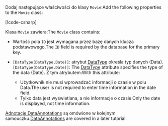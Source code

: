 <!-- THIS INCLUDE USED BY MVC AND RP -->
<span data-ttu-id="f8a1d-101">Dodaj następujące właściwości do klasy `Movie`:</span><span class="sxs-lookup"><span data-stu-id="f8a1d-101">Add the following properties to the `Movie` class:</span></span>

[!code-csharp[](~/tutorials/razor-pages/razor-pages-start/sample/RazorPagesMovie22/Models/Movie.cs?name=snippet1)]

<span data-ttu-id="f8a1d-102">Klasa `Movie` zawiera:</span><span class="sxs-lookup"><span data-stu-id="f8a1d-102">The `Movie` class contains:</span></span>

* <span data-ttu-id="f8a1d-103">Wartość pola `ID` jest wymagana przez bazę danych klucza podstawowego.</span><span class="sxs-lookup"><span data-stu-id="f8a1d-103">The `ID` field is required by the database for the primary key.</span></span>
* <span data-ttu-id="f8a1d-104">`[DataType(DataType.Date)]`: atrybut [DataType](/dotnet/api/microsoft.aspnetcore.mvc.dataannotations.internal.datatypeattributeadapter) określa typ danych (Data).</span><span class="sxs-lookup"><span data-stu-id="f8a1d-104">`[DataType(DataType.Date)]`:  The [DataType](/dotnet/api/microsoft.aspnetcore.mvc.dataannotations.internal.datatypeattributeadapter) attribute specifies the type of the data (Date).</span></span> <span data-ttu-id="f8a1d-105">Z tym atrybutem:</span><span class="sxs-lookup"><span data-stu-id="f8a1d-105">With this attribute:</span></span>

  * <span data-ttu-id="f8a1d-106">Użytkownik nie musi wprowadzać informacji o czasie w polu Data.</span><span class="sxs-lookup"><span data-stu-id="f8a1d-106">The user is not required to enter time information in the date field.</span></span>
  * <span data-ttu-id="f8a1d-107">Tylko data jest wyświetlana, a nie informacje o czasie.</span><span class="sxs-lookup"><span data-stu-id="f8a1d-107">Only the date is displayed, not time information.</span></span>

<span data-ttu-id="f8a1d-108">[Adnotacje DataAnnotations](/dotnet/api/system.componentmodel.dataannotations) są omówione w kolejnym samouczku.</span><span class="sxs-lookup"><span data-stu-id="f8a1d-108">[DataAnnotations](/dotnet/api/system.componentmodel.dataannotations) are covered in a later tutorial.</span></span>
